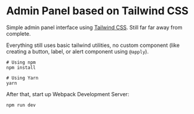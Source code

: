 # Admin Panel based on Tailwind CSS

Simple admin panel interface using [Tailwind CSS](https://tailwindcss.com). Still far far away from complete.

Everything still uses basic tailwind utilities, no custom component (like creating a button, label, or alert component using `@apply`).

```
# Using npm
npm install

# Using Yarn
yarn
```

After that, start up Webpack Development Server:

```
npm run dev
```

